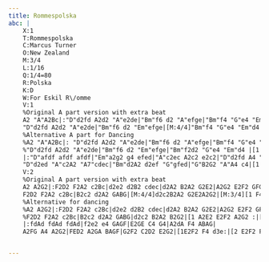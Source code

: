 ```yaml
---
title: Rommespolska
abc: |
    X:1
    T:Rommespolska
    C:Marcus Turner
    O:New Zealand
    M:3/4
    L:1/16
    Q:1/4=80
    R:Polska
    K:D
    W:For Eskil R\/omme
    V:1
    %Original A part version with extra beat
    A2 "A"A2Bc|:"D"d2fd A2d2 "A"e2de|"Bm"f6 d2 "A"efge|"Bm"f4 "G"e4 "Em"d4|"A"cdec A2A2 A2Bc|
    "D"d2fd A2d2 "A"e2de|"Bm"f6 d2 "Em"efge|[M:4/4]"Bm"f4 "G"e4 "Em"d4 "A"cdec|[M:3/4][1 "D"c2d2 d2A2 "A"A2Bc:|[2 "D"c2d2 d4 f3g|
    %Alternative A part for Dancing
    %A2 "A"A2Bc|: "D"d2fd A2d2 "A"e2de|"Bm"f6 d2 "A"efge|"Bm"f4 "G"e4 "Em"d4|"A"cdec A2A2 A2Bc|
    %"D"d2fd A2d2 "A"e2de|"Bm"f6 d2 "Em"efge|"Bm"f2d2 "G"e4 "Em"d4 |[1 "A"cdec "D"d2A2 "A"A2Bc:|[2 "A"cdec "D"c2d2 f3g|
    |:"D"afdf afdf afdf|"Em"a2g2 g4 efed|"A"c2ec A2c2 e2c2|"D"d2fd A4 "A"fgfe|
    "D"d2ed "A"c2A2 "A7"cdec|"Bm"d2A2 d2ef "G"gfed|"G"B2G2 "A"A4 c4|[1 "D"c2d2 d4 f3g:|[2 "D"c2d2 d4||
    V:2
    %Original A part version with extra beat
    A2 A2G2|:F2D2 F2A2 c2Bc|d2e2 d2B2 cdec|d2A2 B2A2 G2E2|A2G2 E2F2 GFG2|
    F2D2 F2A2 c2Bc|B2c2 d2A2 GABG|[M:4/4]d2c2B2A2 G2E2A2G2|[M:3/4][1 F4 F2D2 A2G2:|[2 E2F2 F4 d3e|
    %Alternative for dancing
    %A2 A2G2|:F2D2 F2A2 c2Bc|d2e2 d2B2 cdec|d2A2 B2A2 G2E2|A2G2 E2F2 GFG2|
    %F2D2 F2A2 c2Bc|B2c2 d2A2 GABG|d2c2 B2A2 B2G2|[1 A2E2 E2F2 A2G2 :|[2 E2F2 F4 d3e|
    |:fdAd fdAd fdAd|f2e2 e4 GAGF|E2GE C4 G4|A2dA F4 ABAG|
    A2FG A4 A2G2|FED2 A2GA BAGF|G2F2 C2D2 E2G2|[1E2F2 F4 d3e:|[2 E2F2 F4||


---
```


